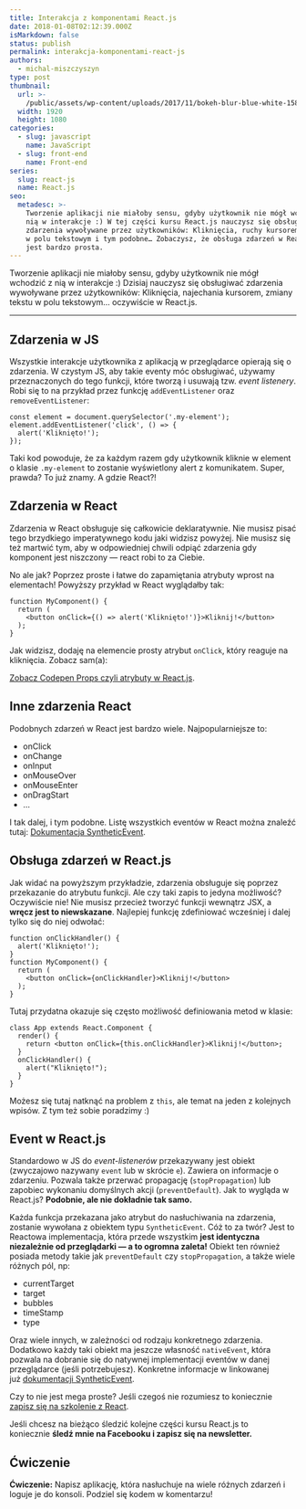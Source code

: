 ```yaml
---
title: Interakcja z komponentami React.js
date: 2018-01-08T02:12:39.000Z
isMarkdown: false
status: publish
permalink: interakcja-komponentami-react-js
authors:
  - michal-miszczyszyn
type: post
thumbnail:
  url: >-
    /public/assets/wp-content/uploads/2017/11/bokeh-blur-blue-white-158658.jpeg
  width: 1920
  height: 1080
categories:
  - slug: javascript
    name: JavaScript
  - slug: front-end
    name: Front-end
series:
  slug: react-js
  name: React.js
seo:
  metadesc: >-
    Tworzenie aplikacji nie miałoby sensu, gdyby użytkownik nie mógł wchodzić z
    nią w interakcje :) W tej części kursu React.js nauczysz się obsługiwać
    zdarzenia wywoływane przez użytkowników: Kliknięcia, ruchy kursorem, zmiany
    w polu tekstowym i tym podobne… Zobaczysz, że obsługa zdarzeń w React.js
    jest bardzo prosta.
---
```


Tworzenie aplikacji nie miałoby sensu, gdyby użytkownik nie mógł wchodzić z nią w interakcje :) Dzisiaj nauczysz się obsługiwać zdarzenia wywoływane przez użytkowników: Kliknięcia, najechania kursorem, zmiany tekstu w polu tekstowym… oczywiście w React.js.

---

<h2>Zdarzenia w JS</h2>

Wszystkie interakcje użytkownika z aplikacją w przeglądarce opierają się o zdarzenia. W czystym JS, aby takie eventy móc obsługiwać, używamy przeznaczonych do tego funkcji, które tworzą i usuwają tzw. <em>event listenery</em>. Robi się to na przykład przez funkcję <code>addEventListener</code> oraz <code>removeEventListener</code>:

<pre class="lang-javascript"><code>const element = document.querySelector('.my-element');
element.addEventListener('click', () =&gt; {
  alert('Kliknięto!');
});</code></pre>

Taki kod powoduje, że za każdym razem gdy użytkownik kliknie w element o klasie <code>.my-element</code> to zostanie wyświetlony alert z komunikatem. Super, prawda? To już znamy. A gdzie React?!

<h2>Zdarzenia w React</h2>

Zdarzenia w React obsługuje się całkowicie deklaratywnie. Nie musisz pisać tego brzydkiego imperatywnego kodu jaki widzisz powyżej. Nie musisz się też martwić tym, aby w odpowiedniej chwili odpiąć zdarzenia gdy komponent jest niszczony — react robi to za Ciebie.

No ale jak? Poprzez proste i łatwe do zapamiętania atrybuty wprost na elementach! Powyższy przykład w React wyglądałby tak:

<pre class="lang-javascript"><code>function MyComponent() {
  return (
    &lt;button onClick={() =&gt; alert('Kliknięto!')}&gt;Kliknij!&lt;/button&gt;
  );
}</code></pre>

Jak widzisz, dodaję na elemencie prosty atrybut <code>onClick</code>, który reaguje na kliknięcia. Zobacz sam(a):

<CodepenWidget height="265" themeId="0" slugHash="ZaOdgq" defaultTab="js,result" user="typeofweb" embedVersion="2" penTitle="Props czyli atrybuty w React.js">
<a href="http://codepen.io/typeofweb/pen/ZaOdgq/">Zobacz Codepen Props czyli atrybuty w React.js</a>.
</CodepenWidget>

<h2 data-height="265" data-theme-id="0" data-slug-hash="ZaOdgq" data-default-tab="js,result" data-user="typeofweb" data-embed-version="2" data-pen-title="Props czyli atrybuty w React.js">Inne zdarzenia React</h2>

Podobnych zdarzeń w React jest bardzo wiele. Najpopularniejsze to:

<ul>
    <li>onClick</li>
    <li>onChange</li>
    <li>onInput</li>
    <li>onMouseOver</li>
    <li>onMouseEnter</li>
    <li>onDragStart</li>
    <li>…</li>
</ul>

I tak dalej, i tym podobne. Listę wszystkich eventów w React można znaleźć tutaj: <a href="https://reactjs.org/docs/events.html" target="_blank" rel="noopener">Dokumentacja SyntheticEvent</a>.

<h2>Obsługa zdarzeń w React.js</h2>

Jak widać na powyższym przykładzie, zdarzenia obsługuje się poprzez przekazanie do atrybutu funkcji. Ale czy taki zapis to jedyna możliwość? Oczywiście nie! Nie musisz przecież tworzyć funkcji wewnątrz JSX, a <strong>wręcz jest to niewskazane</strong>. Najlepiej funkcję zdefiniować wcześniej i dalej tylko się do niej odwołać:

<pre class="lang-jsx"><code>function onClickHandler() {
  alert('Kliknięto!');
}
function MyComponent() {
  return (
    &lt;button onClick={onClickHandler}&gt;Kliknij!&lt;/button&gt;
  );
}</code></pre>

Tutaj przydatna okazuje się często możliwość definiowania metod w klasie:

<pre class="lang-jsx"><code>class App extends React.Component {
  render() {
    return &lt;button onClick={this.onClickHandler}&gt;Kliknij!&lt;/button&gt;;
  }
  onClickHandler() {
    alert("Kliknięto!");
  }
}</code></pre>

<p class="important">Możesz się tutaj natknąć na problem z <code>this</code>, ale temat na jeden z kolejnych wpisów. Z tym też sobie poradzimy :)</p>

<h2>Event w React.js</h2>

Standardowo w JS do <em>event-listenerów</em> przekazywany jest obiekt (zwyczajowo nazywany <code>event</code> lub w skrócie <code>e</code>). Zawiera on informacje o zdarzeniu. Pozwala także przerwać propagację (<code>stopPropagation</code>) lub zapobiec wykonaniu domyślnych akcji (<code>preventDefault</code>). Jak to wygląda w React.js? <strong>Podobnie, ale nie dokładnie tak samo.</strong>

Każda funkcja przekazana jako atrybut do nasłuchiwania na zdarzenia, zostanie wywołana z obiektem typu <code>SyntheticEvent</code>. Cóż to za twór? Jest to Reactowa implementacja, która przede wszystkim <strong>jest identyczna niezależnie od przeglądarki — a to ogromna zaleta!</strong> Obiekt ten również posiada metody takie jak <code>preventDefault</code> czy <code>stopPropagation</code>, a także wiele różnych pól, np:

<ul>
    <li>currentTarget</li>
    <li>target</li>
    <li>bubbles</li>
    <li>timeStamp</li>
    <li>type</li>
</ul>

Oraz wiele innych, w zależności od rodzaju konkretnego zdarzenia. Dodatkowo każdy taki obiekt ma jeszcze własność <code>nativeEvent</code>, która pozwala na dobranie się do natywnej implementacji eventów w danej przeglądarce (jeśli potrzebujesz). Konkretne informacje w linkowanej już <a href="https://reactjs.org/docs/events.html" target="_blank" rel="noopener">dokumentacji SyntheticEvent</a>.

Czy to nie jest mega proste? Jeśli czegoś nie rozumiesz to koniecznie <a href="https://szkolenia.typeofweb.com/" target="_blank">zapisz się na szkolenie z React</a>.

Jeśli chcesz na bieżąco śledzić kolejne części kursu React.js to koniecznie <strong>śledź mnie na Facebooku i zapisz się na newsletter.</strong>

<NewsletterForm />

<FacebookPageWidget />

<h2>Ćwiczenie</h2>

<b>Ćwiczenie:</b> Napisz aplikację, która nasłuchuje na wiele różnych zdarzeń i loguje je do konsoli. Podziel się kodem w komentarzu!
